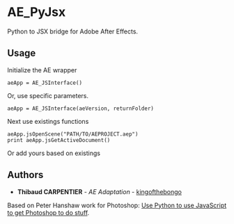 # AE_PyJsx

Python to JSX bridge for Adobe After Effects.

## Usage

Initialize the AE wrapper
```
aeApp = AE_JSInterface()
```
Or, use specific parameters.
```
aeApp = AE_JSInterface(aeVersion, returnFolder)
```

Next use existings functions
```
aeApp.jsOpenScene("PATH/TO/AEPROJECT.aep")
print aeApp.jsGetActiveDocument()
```

Or add yours based on existings

## Authors

* **Thibaud CARPENTIER** - *AE Adaptation* - [kingofthebongo](https://github.com/kingofthebongo)

Based on Peter Hanshaw work for Photoshop: [Use Python to use JavaScript to get Photoshop to do stuff](http://peterhanshawart.blogspot.com/2014/01/use-python-to-use-javascript-to-get.html).
